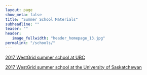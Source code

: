 ```yaml
---
layout: page
show_meta: false
title: "Summer School Materials"
subheadline: ""
teaser: ""
header:
   image_fullwidth: "header_homepage_13.jpg"
permalink: "/schools/"
---
```


<!-- 1. Open `_config.yml` and work it through, it's well documented -->
<!-- 1. [Read the documentation][1] to check out all features of *Feeling Responsive*. -->
<!--  [1]: {{ site.url }}{{ site.baseurl }}/documentation/ -->

[2017 WestGrid summer school at UBC](https://bit.ly/ubcss)

[2017 WestGrid summer school at the University of Saskatchewan](https://bit.ly/usaskss)
